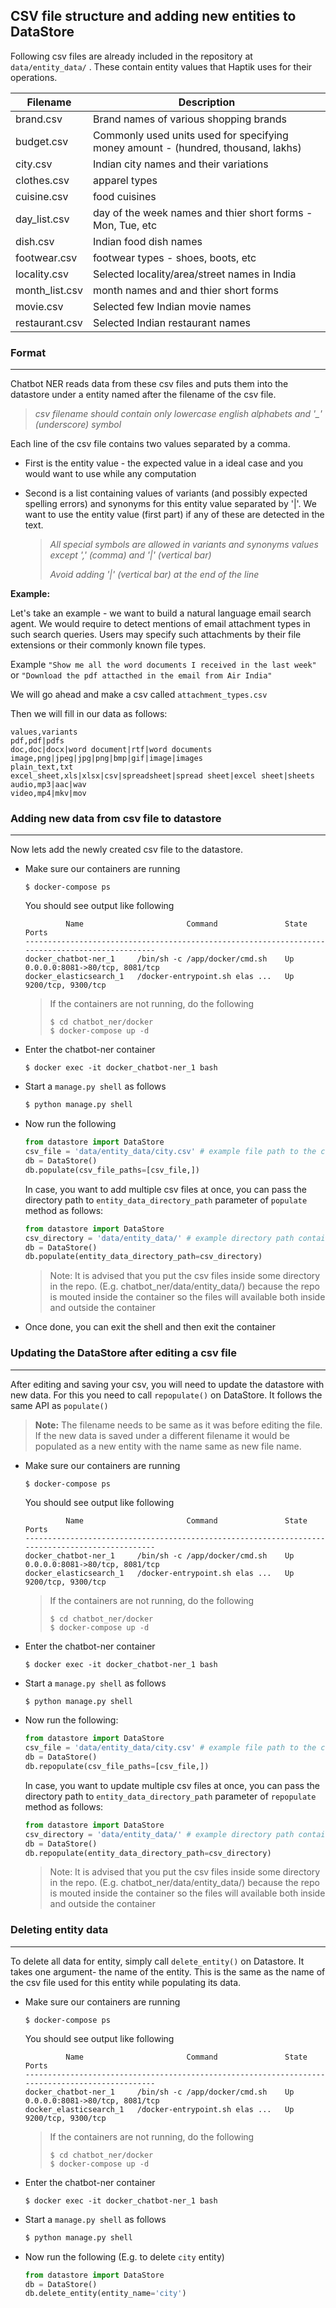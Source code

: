 ## CSV file structure and adding new entities to DataStore

Following csv files are already included in the repository at `data/entity_data/` . These contain entity values that Haptik uses for their operations.

| Filename       | Description                              |
| -------------- | ---------------------------------------- |
| brand.csv      | Brand names of various shopping brands   |
| budget.csv     | Commonly used units used for specifying money amount - (hundred, thousand, lakhs) |
| city.csv       | Indian city names and their variations   |
| clothes.csv    | apparel types                            |
| cuisine.csv    | food cuisines                            |
| day_list.csv   | day of the week names and thier short forms - Mon, Tue, etc |
| dish.csv       | Indian food dish names                   |
| footwear.csv   | footwear types - shoes, boots, etc       |
| locality.csv   | Selected locality/area/street names in India |
| month_list.csv | month names and and thier short forms    |
| movie.csv      | Selected few Indian movie names          |
| restaurant.csv | Selected Indian restaurant names         |

### Format

-----------

Chatbot NER reads data from these csv files and puts them into the datastore under a entity named after the filename of the csv file. 

> *csv filename should contain only lowercase english alphabets and '_' (underscore) symbol*

Each line of the csv file contains two values separated by a comma.

- First is the entity value - the expected value in a ideal case and you would want to use while any computation

- Second is a list containing values of variants (and possibly expected spelling errors) and synonyms for this entity value separated by '|'. We want to use the entity value (first part) if any of these are detected in the text.

  > *All special symbols are allowed in variants and synonyms values except ',' (comma) and '|' (vertical bar)*
  >
  > *Avoid adding '|' (vertical bar) at the end of the line*

**Example:**

Let's take an example - we want to build a natural language email search agent. We would require to detect mentions of email attachment types in such search queries. Users may specify such attachments by their file extensions or their commonly known file types. 

Example `"Show me all the word documents I received in the last week"` or `"Download the pdf attacthed in the email from Air India"`

We will go ahead and make a csv called `attachment_types.csv`

Then we will fill in our data as follows:

```
values,variants
pdf,pdf|pdfs
doc,doc|docx|word document|rtf|word documents
image,png|jpeg|jpg|png|bmp|gif|image|images
plain_text,txt
excel_sheet,xls|xlsx|csv|spreadsheet|spread sheet|excel sheet|sheets
audio,mp3|aac|wav
video,mp4|mkv|mov
```

### Adding new data from csv file to datastore

--------

Now lets add the newly created csv file to the datastore. 

- Make sure our containers are running

  ```shell
  $ docker-compose ps
  ```

  You should see output like following

  ```
           Name                       Command               State               Ports             
  ------------------------------------------------------------------------------------------------
  docker_chatbot-ner_1     /bin/sh -c /app/docker/cmd.sh    Up      0.0.0.0:8081->80/tcp, 8081/tcp
  docker_elasticsearch_1   /docker-entrypoint.sh elas ...   Up      9200/tcp, 9300/tcp  
  ```

  > If the containers are not running, do the following
  >
  > ```shell
  > $ cd chatbot_ner/docker
  > $ docker-compose up -d
  > ```

- Enter the chatbot-ner container

  ```shell
  $ docker exec -it docker_chatbot-ner_1 bash
  ```

- Start a `manage.py shell` as follows

  ```bash
  $ python manage.py shell
  ```

- Now run the following

  ```python
  from datastore import DataStore
  csv_file = 'data/entity_data/city.csv' # example file path to the csv file
  db = DataStore()
  db.populate(csv_file_paths=[csv_file,])
  ```

  In case, you want to add multiple csv files at once, you can pass the directory path to `entity_data_directory_path` parameter of `populate` method as follows:

  ```python
  from datastore import DataStore
  csv_directory = 'data/entity_data/' # example directory path containing csv files
  db = DataStore()
  db.populate(entity_data_directory_path=csv_directory)
  ```
  
  > Note: It is advised that you put the csv files inside some directory in the repo. (E.g. chatbot_ner/data/entity_data/) because the repo is mouted inside the container so the files will available both inside and outside the container
  
- Once done, you can exit the shell and then exit the container

### Updating the DataStore after editing a csv file

---------

After editing and saving your csv, you will need to update the datastore with new data. For this you need to call `repopulate()` on DataStore. It follows the same API as `populate()`

> **Note:** The filename needs to be same as it was before editing the file. If the new data is saved under a different filename it would be populated as a new entity with the name same as new file name.

- Make sure our containers are running

  ```shell
  $ docker-compose ps
  ```

  You should see output like following

  ```
           Name                       Command               State               Ports             
  ------------------------------------------------------------------------------------------------
  docker_chatbot-ner_1     /bin/sh -c /app/docker/cmd.sh    Up      0.0.0.0:8081->80/tcp, 8081/tcp
  docker_elasticsearch_1   /docker-entrypoint.sh elas ...   Up      9200/tcp, 9300/tcp  
  ```

  > If the containers are not running, do the following
  >
  > ```shell
  > $ cd chatbot_ner/docker
  > $ docker-compose up -d
  > ```

- Enter the chatbot-ner container

  ```shell
  $ docker exec -it docker_chatbot-ner_1 bash
  ```

- Start a `manage.py shell` as follows

  ```bash
  $ python manage.py shell
  ```

- Now run the following:

  ```python
  from datastore import DataStore
  csv_file = 'data/entity_data/city.csv' # example file path to the csv file
  db = DataStore()
  db.repopulate(csv_file_paths=[csv_file,])
  ```

   In case, you want to update multiple csv files at once, you can pass the directory path to `entity_data_directory_path` parameter of `repopulate` method as follows:

  ```python
  from datastore import DataStore
  csv_directory = 'data/entity_data/' # example directory path containing csv files
  db = DataStore()
  db.repopulate(entity_data_directory_path=csv_directory)
  ```

  > Note: It is advised that you put the csv files inside some directory in the repo. (E.g. chatbot_ner/data/entity_data/) because the repo is mouted inside the container so the files will available both inside and outside the container

### Deleting entity data

-----------

To delete all data for entity, simply call `delete_entity()` on Datastore. It takes one argument- the name of the entity. This is the same as the name of the csv file used for this entity while populating its data.

- Make sure our containers are running

  ```shell
  $ docker-compose ps
  ```

  You should see output like following

  ```
           Name                       Command               State               Ports             
  ------------------------------------------------------------------------------------------------
  docker_chatbot-ner_1     /bin/sh -c /app/docker/cmd.sh    Up      0.0.0.0:8081->80/tcp, 8081/tcp
  docker_elasticsearch_1   /docker-entrypoint.sh elas ...   Up      9200/tcp, 9300/tcp  
  ```

  > If the containers are not running, do the following
  >
  > ```shell
  > $ cd chatbot_ner/docker
  > $ docker-compose up -d
  > ```

- Enter the chatbot-ner container

  ```shell
  $ docker exec -it docker_chatbot-ner_1 bash
  ```

- Start a `manage.py shell` as follows

  ```bash
  $ python manage.py shell
  ```

- Now run the following (E.g. to delete `city` entity)

  ```python
  from datastore import DataStore
  db = DataStore()
  db.delete_entity(entity_name='city')
  ```